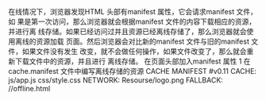 在线情况下，浏览器发现HTML 头部有manifest 属性，它会请求manifest 文件，如
果是第一次访问，那么浏览器就会根据manifest 文件的内容下载相应的资源，并进行离
线存储。如果已经访问过并且资源已经离线存储了，那么浏览器就会使用离线的资源加载
页面。然后浏览器会对比新的manifest 文件与旧的manifest 文件，如果文件没有发生
改变，就不会做任何操作，如果文件改变了，那么就会重新下载文件中的资源，并且进行
离线存储。
在页面头部加入manifest 属性
1<html manifest='cache.manifest'>
在cache.manifest 文件中编写离线存储的资源
CACHE MANIFEST
#v0.11
CACHE:
js/app.js
css/style.css
NETWORK:
Resourse/logo.png
FALLBACK:
//offline.html